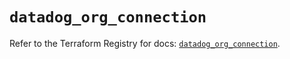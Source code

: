 # `datadog_org_connection`

Refer to the Terraform Registry for docs: [`datadog_org_connection`](https://registry.terraform.io/providers/datadog/datadog/3.77.0/docs/resources/org_connection).
